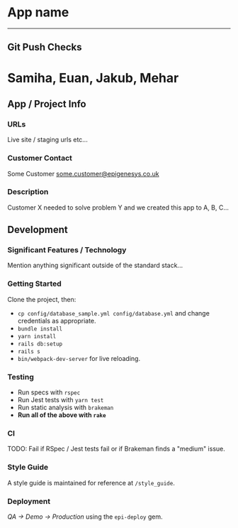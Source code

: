 # App name
---
## Git Push Checks
# Samiha, Euan, Jakub, Mehar
## App / Project Info

### URLs
Live site / staging urls etc...

### Customer Contact
Some Customer <some.customer@epigenesys.co.uk>

### Description
Customer X needed to solve problem Y and we created this app to A, B, C...

## Development

### Significant Features / Technology
Mention anything significant outside of the standard stack...

### Getting Started
Clone the project, then:
* `cp config/database_sample.yml config/database.yml` and change credentials as appropriate.
* `bundle install`
* `yarn install`
* `rails db:setup`
* `rails s`
* `bin/webpack-dev-server` for live reloading.

### Testing
* Run specs with `rspec`
* Run Jest tests with `yarn test`
* Run static analysis with `brakeman`
* **Run all of the above with `rake`**

### CI
TODO: Fail if RSpec / Jest tests fail or if Brakeman finds a "medium" issue.

### Style Guide
A style guide is maintained for reference at `/style_guide`.

### Deployment
*QA -> Demo -> Production* using the `epi-deploy` gem.
